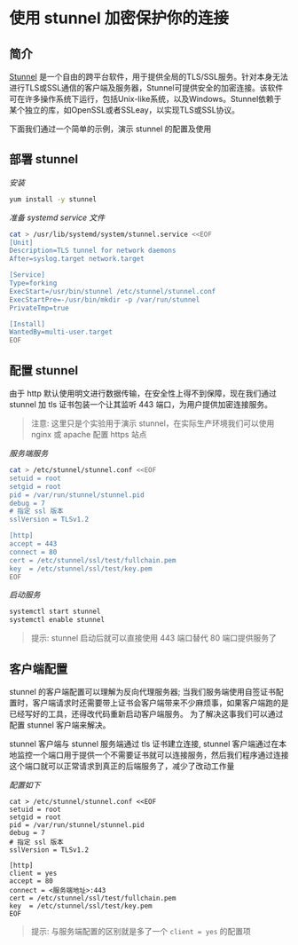 # 使用 stunnel 加密保护你的连接


## 简介

[Stunnel](https://www.stunnel.org/) 是一个自由的跨平台软件，用于提供全局的TLS/SSL服务。针对本身无法进行TLS或SSL通信的客户端及服务器，Stunnel可提供安全的加密连接。该软件可在许多操作系统下运行，包括Unix-like系统，以及Windows。Stunnel依赖于某个独立的库，如OpenSSL或者SSLeay，以实现TLS或SSL协议。

下面我们通过一个简单的示例，演示 stunnel 的配置及使用

## 部署 stunnel 

*安装*

```bash
yum install -y stunnel
```

*准备 systemd service 文件*

```bash
cat > /usr/lib/systemd/system/stunnel.service <<EOF
[Unit]
Description=TLS tunnel for network daemons
After=syslog.target network.target

[Service]
Type=forking
ExecStart=/usr/bin/stunnel /etc/stunnel/stunnel.conf
ExecStartPre=-/usr/bin/mkdir -p /var/run/stunnel
PrivateTmp=true

[Install]
WantedBy=multi-user.target
EOF
```

## 配置 stunnel

由于 http 默认使用明文进行数据传输，在安全性上得不到保障，现在我们通过 stunnel 加 tls 证书包装一个让其监听 443 端口，为用户提供加密连接服务。

> 注意: 这里只是个实验用于演示 stunnel，在实际生产环境我们可以使用 nginx 或 apache 配置 https 站点

*服务端服务*

```bash
cat > /etc/stunnel/stunnel.conf <<EOF
setuid = root
setgid = root
pid = /var/run/stunnel/stunnel.pid
debug = 7
# 指定 ssl 版本
sslVersion = TLSv1.2

[http]
accept = 443
connect = 80
cert = /etc/stunnel/ssl/test/fullchain.pem
key  = /etc/stunnel/ssl/test/key.pem
EOF
```

*启动服务*

```bash
systemctl start stunnel
systemctl enable stunnel
```

> 提示: stunnel 启动后就可以直接使用 443 端口替代 80 端口提供服务了

## 客户端配置

stunnel 的客户端配置可以理解为反向代理服务器; 当我们服务端使用自签证书配置时，客户端请求时还需要带上证书会客户端带来不少麻烦事，如果客户端跑的是已经写好的工具，还得改代码重新启动客户端服务。 为了解决这事我们可以通过配置 stunnel 客户端来解决。

stunnel 客户端与 stunnel 服务端通过 tls 证书建立连接, stunnel 客户端通过在本地监控一个端口用于提供一个不需要证书就可以连接服务，然后我们程序通过连接这个端口就可以正常请求到真正的后端服务了，减少了改动工作量

*配置如下*

```
cat > /etc/stunnel/stunnel.conf <<EOF
setuid = root
setgid = root
pid = /var/run/stunnel/stunnel.pid
debug = 7
# 指定 ssl 版本
sslVersion = TLSv1.2

[http]
client = yes
accept = 80
connect = <服务端地址>:443
cert = /etc/stunnel/ssl/test/fullchain.pem
key  = /etc/stunnel/ssl/test/key.pem
EOF
```

> 提示: 与服务端配置的区别就是多了一个 `client = yes` 的配置项
